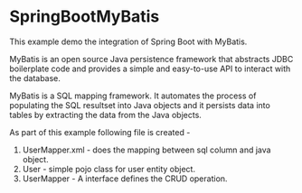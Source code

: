 # SpringBootMyBatis
This example demo the integration of Spring Boot with MyBatis.

MyBatis is an open source Java persistence framework that abstracts JDBC boilerplate code and provides a
simple and easy-to-use API to interact with the database.

MyBatis is a SQL mapping framework. It
automates the process of populating the SQL resultset into Java objects and it persists data into tables by
extracting the data from the Java objects.

As part of this example following file is created - 
1. UserMapper.xml - does the mapping between sql column and java object.
2. User - simple pojo class for user entity object.
3. UserMapper - A interface defines the CRUD operation.
